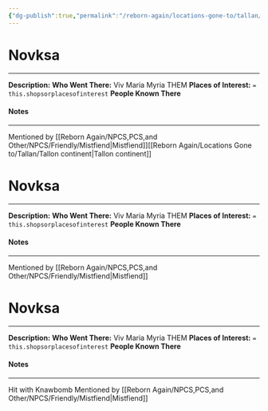 ```yaml
---
{"dg-publish":true,"permalink":"/reborn-again/locations-gone-to/tallan/new-pastures/"}
---
```


# Novksa
---
**Description:** 
**Who Went There:** Viv Maria Myria THEM
**Places of Interest:** `= this.shopsorplacesofinterest`
**People Known There** 


#### Notes
---

Mentioned by [[Reborn Again/NPCS,PCS,and Other/NPCS/Friendly/Mistfiend\|Mistfiend]][[Reborn Again/Locations Gone to/Tallan/Tallon continent\|Tallon continent]]

# Novksa
---
**Description:** 
**Who Went There:** Viv Maria Myria THEM
**Places of Interest:** `= this.shopsorplacesofinterest`
**People Known There** 


#### Notes
---

Mentioned by [[Reborn Again/NPCS,PCS,and Other/NPCS/Friendly/Mistfiend\|Mistfiend]]

# Novksa
---
**Description:** 
**Who Went There:** Viv Maria Myria THEM
**Places of Interest:** `= this.shopsorplacesofinterest`
**People Known There** 


#### Notes
---
Hit with Knawbomb
Mentioned by [[Reborn Again/NPCS,PCS,and Other/NPCS/Friendly/Mistfiend\|Mistfiend]]